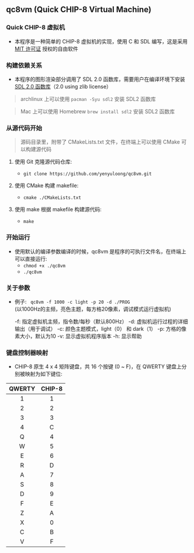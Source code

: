 ## qc8vm (Quick CHIP-8 Virtual Machine) ##
### Quick CHIP-8 虚拟机 ###
* 本程序是一种简单的 CHIP-8 虚拟机的实现，使用 C 和 SDL 编写，这是采用 [MIT 许可证](https://mit-license.org) 授权的自由软件


### 构建依赖关系 ###
* 本程序的图形渲染部分调用了 SDL 2.0 函数库，需要用户在编译环境下安装 [SDL 2.0 函数库](http://www.libsdl.org/download-2.0.php)（2.0 using zlib license）
> archlinux 上可以使用 ``` pacman -Syu sdl2 ``` 安装 SDL2 函数库

> Mac 上可以使用 Homebrew ``` brew install sdl2 ``` 安装 SDL2 函数库

### 从源代码开始 ###
> 源码目录里，附带了 CMakeLists.txt 文件，在终端上可以使用 CMake 可以构建源代码
    
1. 使用 Git 克隆源代码仓库: 
    * ``` git clone https://github.com/yenyuloong/qc8vm.git ```

2. 使用 CMake 构建 makefile:
    * ``` cmake ./CMakeLists.txt ```
    
3. 使用 make 根据 makefile 构建源代码:
    * ``` make ```
    

### 开始运行 ###
* 使用默认的编译参数编译的时候，qc8vm 是程序的可执行文件名，在终端上可以直接运行: 
    * ``` chmod +x ./qc8vm ```
    * ``` ./qc8vm ```

### 关于参数 ###
* 例子: ``` qc8vm -f 1000 -c light -p 20 -d ./PROG```  
        (以1000Hz的主频，亮色主题，每方格20像素，调试模式运行虚拟机)
       

     -f: 指定虚拟机主频，指令数/每秒（默认800Hz）
     -d: 虚拟机运行过程的详细输出（用于调试）
     -c: 颜色主题模式，light（0） 和 dark（1）
     -p: 方格的像素大小，默认为10
     -v: 显示虚拟机程序版本
     -h: 显示帮助

### 键盘控制器映射 ###
* CHIP-8 原生 4 x 4 矩阵键盘，共 16 个按键 (0 ~ F)，在 QWERTY 键盘上分别被映射为如下键位:

| QWERTY | CHIP-8 |
| :---: | :---: |
| 1 | 1 |
| 2 | 2 |
| 3 | 3 |
| 4 | C |
| Q | 4 |
| W | 5 |
| E | 6 |
| R | D |
| A | 7 |
| S | 8 |
| D | 9 |
| F | E |
| Z | A |
| X | 0 |
| C | B |
| V | F |

